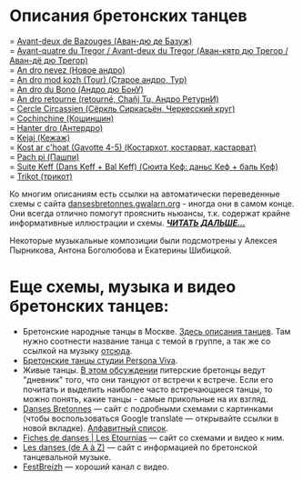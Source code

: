 Описания бретонских танцев
==========================

= [Avant-deux de Bazouges (Аван-дю де Базуж)](avant-deux-de-bazouges.md)  
= [Avant-quatre du Tregor / Avant-deux du Tregor (Аван-кятр дю Трегор / Аван-дё дю Трегор)](avant-quatre-du-tregor.md)  
= [An dro nevez (Новое андро)](an-dro-nevez.md)  
= [An dro mod kozh (Tour) (Старое андро, Тур)](tour-an-dro-mod-kozh.md)  
= [An dro du Bono (Андро дю БонУ)](an-dro-du-bono.md)  
= [An dro retourne (retourné, Chañj Tu, Андро РетурнИ)](an-dro-retourne.md)  
= [Cercle Circassien (Сёркль Сиркасьён, Черкесский круг)](cercle-circassien.md)  
= [Cochinchine (Кошиншин)](cochinchine.md)  
= [Hanter dro (Антердро)](hanter-dro.md)  
= [Kejaj (Кежаж)](kejaj.md)  
= [Kost ar c'hoat (Gavotte 4-5) (Костархот, костарват, кастарват)](kost-ar-c-hoat.md)  
= [Pach pi (Пашпи)](pach-pi.md)  
= [Suite Keff (Dans Keff + Bal Keff) (Сюита Кеф: даньс Кеф + баль Кеф)](suite-keff.md)  
= [Trikot (трикот)](trikot.md)

Ко многим описаниям есть ссылки на автоматически переведенные схемы с сайта [dansesbretonnes.gwalarn.org](http://dansesbretonnes.gwalarn.org) - иногда они в самом конце. Они всегда отлично помогут прояснить ньюансы, т.к. содержат крайне информативные иллюстрации и схемы. ***[ЧИТАТЬ ДАЛЬШЕ...](README.md)***

Некоторые музыкальные композиции были подсмотрены у Алексея Пырникова, Антона Боголюбова и Екатерины Шибицкой.

Еще схемы, музыка и видео бретонских танцев: 
============================================
- Бретонские народные танцы в Москве. [Здесь описания танцев](https://vk.com/topic-25749886_27791034). Там нужно соотнести название танца с темой в группе, а так же со ссылкой на музыку [отсюда](https://vk.com/notes11408173).
- [Бретонские танцы студии Persona Viva](http://personaviva.spb.ru/?bret_dances).
- Живые танцы. [В этом обсуждении](https://vk.com/topic-31196395_25370716) питерские бретонцы ведут "дневник" того, что они танцуют от встречи к встрече. Если его почитать и выделить наиболее часто встречающиеся танцы, то можно понять, какие танцы - самые прикольные на их взгляд.
- [Danses Bretonnes](http://dansesbretonnes.gwalarn.org) — сайт с подробными схемами с картинками (чтобы воспользоваться Google translate — открывайте ссылки в новой вкладке). [Алфавитный список](http://dansesbretonnes.gwalarn.org/accueil/alphabetique.html).
- [Fiches de danses | Les Etournias](http://lesetournias.fr/ateliers-danses/fiches-de-danses) — сайт со схемами и видео к ним.
- [Les danses (de A à Z)](http://nozbreizh.fr/index.php?option=com_content&task=view&id=20&Itemid=37&lettre_param=A#A) — сайт с информацией по бретонской танцевальной музыке.
- [FestBreizh](https://www.youtube.com/channel/UCjwYudG6SWmI2mz1wS_eijA) — хороший канал с видео.
